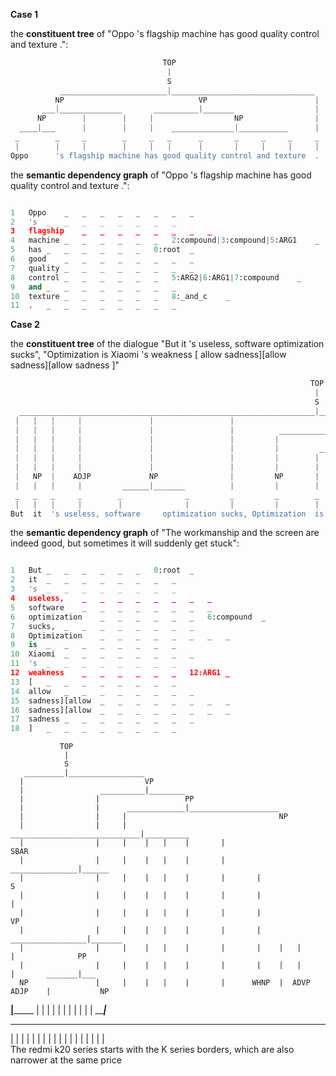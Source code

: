 **Case 1**

the **constituent tree** of "Oppo 's flagship machine has good quality control and texture .":

```py
                                  TOP                                 
                                   |                                   
                                   S                                  
           ________________________|________________________________   
          NP                              VP                        | 
       ___|______________       __________|_______                  |  
      NP        |        |     |                  NP                | 
  ____|___      |        |     |    ______________|___________      |  
 _        _     _        _     _   _      _       _     _     _     _ 
 |        |     |        |     |   |      |       |     |     |     |  
Oppo      's flagship machine has good quality control and texture  . 
```

the **semantic dependency graph** of "Oppo 's flagship machine has good quality control and texture .":

```py

1	Oppo	_	_	_	_	_	_	_	_
2	's	_	_	_	_	_	_	_	_
3	flagship	_	_	_	_	_	_	_	_
4	machine	_	_	_	_	_	_	2:compound|3:compound|5:ARG1	_
5	has	_	_	_	_	_	_	0:root	_
6	good	_	_	_	_	_	_	_	_
7	quality	_	_	_	_	_	_	_	_
8	control	_	_	_	_	_	_	5:ARG2|6:ARG1|7:compound	_
9	and	_	_	_	_	_	_	_	_
10	texture	_	_	_	_	_	_	8:_and_c	_
11	.	_	_	_	_	_	_	_	_
```


**Case 2**

the **constituent tree** of the dialogue "But it 's useless, software optimization sucks", "Optimization is Xiaomi 's weakness [ allow sadness][allow sadness][allow sadness ]"

```py
                                                                   TOP                                                                                
                                                                    |                                                                                  
                                                                    S                                                                                 
  __________________________________________________________________|_______________________________________________________________________________   
 |   |   |     |               |                 |                       S                      |              S                                    | 
 |   |   |     |               |                 |          _____________|_____                 |              |                                    |  
 |   |   |     |               |                 |         |                   VP               |              VP                                   | 
 |   |   |     |               |                 |         |         __________|___             |     _________|________________________            |  
 |   |   |     |               |                 |         |        |              NP           |    |         |                        VP          | 
 |   |   |     |               |                 |         |        |           ___|_____       |    |         |               _________|_____      |  
 |   NP  |    ADJP             NP                |         NP       |          NP        |      |    |         |              |               NP    | 
 |   |   |     |         ______|_______          |         |        |     _____|___      |      |    |         |              |               |     |  
 _   _   _     _        _              _         _         _        _    _         _     _      _    _         _              _               _     _ 
 |   |   |     |        |              |         |         |        |    |         |     |      |    |         |              |               |     |  
But  it  's useless, software     optimization sucks, Optimization  is Xiaomi      's weakness  [  allow sadness][allow sadness][allow     sadness  ] 

```
the **semantic dependency graph** of "The workmanship and the screen are indeed good, but sometimes it will suddenly get stuck":

```py

1	But	_	_	_	_	_	_	0:root	_
2	it	_	_	_	_	_	_	_	_
3	's	_	_	_	_	_	_	_	_
4	useless,	_	_	_	_	_	_	_	_
5	software	_	_	_	_	_	_	_	_
6	optimization	_	_	_	_	_	_	6:compound	_
7	sucks,	_	_	_	_	_	_	_	_
8	Optimization	_	_	_	_	_	_	_	_
9	is	_	_	_	_	_	_	_	_
10	Xiaomi	_	_	_	_	_	_	_	_
11	's	_	_	_	_	_	_	_	_
12	weakness	_	_	_	_	_	_	12:ARG1	_
13	[	_	_	_	_	_	_	_	_
14	allow	_	_	_	_	_	_	_	_
15	sadness][allow	_	_	_	_	_	_	_	_
16	sadness][allow	_	_	_	_	_	_	_	_
17	sadness	_	_	_	_	_	_	_	_
18	]	_	_	_	_	_	_	_	_
```

               TOP                                                                                     
                |                                                                                       
                S                                                                                      
       _________|_________________                                                                      
      |                           VP                                                                   
      |                 __________|________                                                             
      |                |                   PP                                                          
      |                |      _____________|____________________                                        
      |                |     |                                  NP                                     
      |                |     |     _____________________________|__________                             
      |                |     |    |   |    |       |                      SBAR                         
      |                |     |    |   |    |       |        _______________|______                      
      |                |     |    |   |    |       |       |                      S                    
      |                |     |    |   |    |       |       |                      |                     
      |                |     |    |   |    |       |       |                      VP                   
      |                |     |    |   |    |       |       |     _________________|_______              
      |                |     |    |   |    |       |       |    |   |      |              PP           
      |                |     |    |   |    |       |       |    |   |      |       _______|___          
      NP               |     |    |   |    |       |      WHNP  |  ADVP   ADJP    |           NP       
  ____|_________       |     |    |   |    |       |       |    |   |      |      |    _______|_____    
 _    _    _    _      _     _    _   _    _       _       _    _   _      _      _   _       _     _  
 |    |    |    |      |     |    |   |    |       |       |    |   |      |      |   |       |     |   
The redmi k20 series starts with the  K  series borders, which are also narrower  at the     same price

